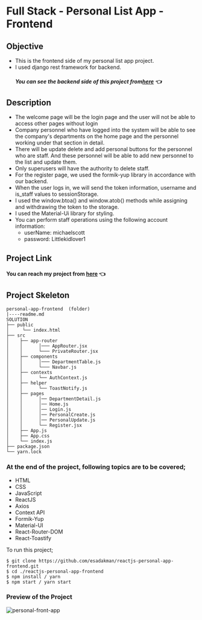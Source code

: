 # Full Stack - Personal List App - Frontend

## Objective

- This is the frontend side of my personal list app project.
- I used django rest framework for backend.
  ##### You can see the backend side of this project from[here](https://github.com/esadakman/django-personal-app-backend) 👈

## Description

- The welcome page will be the login page and the user will not be able to access other pages without login
- Company personnel who have logged into the system will be able to see the company's departments on the home page and the personnel working under that section in detail.
- There will be update delete and add personal buttons for the personnel who are staff. And these personnel will be able to add new personnel to the list and update them.
- Only superusers will have the authority to delete staff.
- For the register page, we used the formik-yup library in accordance with our backend.
- When the user logs in, we will send the token information, username and is_staff values to sessionStorage.
- I used the window.btoa() and window.atob() methods while assigning and withdrawing the token to the storage.
- I used the Material-Ui library for styling.
- You can perform staff operations using the following account information:
  - userName: michaelscott
  - password: Littlekidlover1

## Project Link

#### You can reach my project from [here](https://fullstack-personal-app.netlify.app/) 👈

## Project Skeleton

```
personal-app-frontend  (folder)
|----readme.md
SOLUTION
├── public
│     └── index.html
├── src
│    ├── app-router
│    │      │─── AppRouter.jsx
│    │      └─── PrivateRouter.jsx
│    ├── components
│    │      │─── DepartmentTable.js
│    │      └─── Navbar.js
│    ├── contexts
│    │      └── AuthContext.js
│    ├── helper
│    │      └── ToastNotify.js
│    ├── pages
│    │      │── DepartmentDetail.js
│    │      │── Home.js
│    │      │── Login.js
│    │      │── PersonalCreate.js
│    │      │── PersonalUpdate.js
│    │      └── Register.jsx
│    ├── App.js
│    ├── App.css
│    └── index.js
├── package.json
└── yarn.lock
```

### At the end of the project, following topics are to be covered;

- HTML
- CSS
- JavaScript
- ReactJS
- Axios
- Context API
- Formik-Yup
- Material-UI
- React-Router-DOM
- React-Toastify

To run this project;

```
$ git clone https://github.com/esadakman/reactjs-personal-app-frontend.git
$ cd ./reactjs-personal-app-frontend
$ npm install / yarn
$ npm start / yarn start
```

### Preview of the Project

![personal-front-app](https://user-images.githubusercontent.com/98649983/196004677-81a32ccf-b45c-497a-87fd-1d9a864fcf0c.gif)
